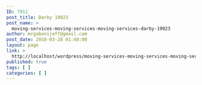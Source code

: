 ```yaml
---
ID: 7911
post_title: Darby 19023
post_name: >
  moving-services-moving-services-moving-services-darby-19023
author: mrgabonijeff@gmail.com
post_date: 2018-03-28 01:48:00
layout: page
link: >
  http://localhost/wordpress/moving-services-moving-services-moving-services-darby-19023/
published: true
tags: [ ]
categories: [ ]
---
```

